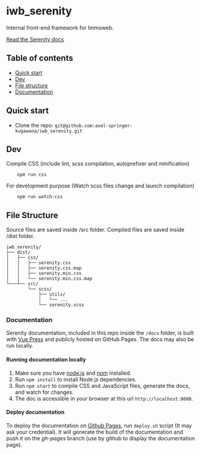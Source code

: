 # iwb_serenity

Internal front-end framework for Immoweb.

[Read the Serenity docs](https://axel-springer-kugawana.github.io/iwb_serenity/)

## Table of contents

- [Quick start](#quick-start)
- [Dev](#dev)
- [File structure](#file-structure)
- [Documentation](#documentation)

## Quick start

- Clone the repo: `git@github.com:axel-springer-kugawana/iwb_serenity.git`

## Dev

Compile CSS (include lint, scss compilation, autoprefixer and minification)

```
    npm run css
```

For development purpose (Watch scss files change and launch compilation)

```
    npm run watch:css
```

## File Structure

Source files are saved inside /src folder.
Compiled files are saved inside /dist folder.

```
iwb_serenity/
├── dist/
│   ├── css/
│   │   ├── serenity.css
│   │   ├── serenity.css.map
│   │   ├── serenity.min.css
│   │   └── serenity.min.css.map
└───┴── src/
        └── scss/
            ├── utils/
            │   └── ...
            └── serenity.scss
```

### Documentation

Serenity documentation, included in this repo inside the `/docs` folder, is built with [Vue Press](https://vuepress.vuejs.org/) and publicly hosted on GitHub Pages. The docs may also be run locally.

#### Running documentation locally

1. Make sure you have [node.js](https://nodejs.org/en/) and [npm](https://www.npmjs.com/) installed.
2. Run `npm install` to install Node.js dependencies.
3. Run `npm start` to compile CSS and JavaScript files, generate the docs, and watch for changes.
4. The doc is accessible in your browser at this url `http://localhost:8080`.

#### Deploy documentation

To deploy the documentation on [Github Pages](https://axel-springer-kugawana.github.io/iwb_serenity/), run `deploy.sh` script (It may ask your credential). It will generate the build of the documentation and push it on the *gh-pages* branch (use by github to display the documentation page).
